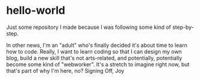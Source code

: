 # hello-world
Just some repository I made because I was following some kind of step-by-step.

In other news, I'm an "adult" who's finally decided it's about time to learn how to code. Really, I want to learn coding so that I can design my own blog, build a new skill that's not arts-related, and potentially, potentially become some kind of "webworker". It's a stretch to imagine right now, but that's part of why I'm here, no?
  Signing Off,
    Joy

